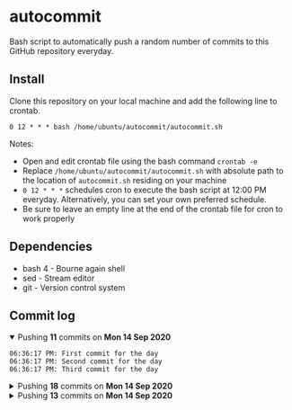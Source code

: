 # autocommit

Bash script to automatically push a random number of commits to this GitHub repository everyday.

## Install

Clone this repository on your local machine and add the following line to crontab.
```
0 12 * * * bash /home/ubuntu/autocommit/autocommit.sh
```

Notes:
- Open and edit crontab file using the bash command `crontab -e`
- Replace `/home/ubuntu/autocommit/autocommit.sh` with absolute path to the location of `autocommit.sh` residing on your machine
- `0 12 * * *` schedules cron to execute the bash script at 12:00 PM everyday. Alternatively, you can set your own preferred schedule.
- Be sure to leave an empty line at the end of the crontab file for cron to work properly

## Dependencies

- bash 4 - Bourne again shell
- sed - Stream editor
- git - Version control system

## Commit log

<details open>
    <summary>Pushing <b>11</b> commits on <b>Mon 14 Sep 2020</b></summary>

    06:36:17 PM: First commit for the day
    06:36:17 PM: Second commit for the day
    06:36:17 PM: Third commit for the day
</details>

<details>
    <summary>Pushing <b>18</b> commits on <b>Mon 14 Sep 2020</b></summary>

    06:30:25 PM: First commit for the day
    06:30:25 PM: Second commit for the day
    06:30:25 PM: Third commit for the day
    06:30:25 PM: Fourth commit for the day
    06:30:25 PM: Fifth commit for the day
    06:30:25 PM: Sixth commit for the day
    06:30:25 PM: Seventh commit for the day
    06:30:25 PM: Eighth commit for the day
    06:30:25 PM: Ninth commit for the day
    06:30:25 PM: Tenth commit for the day
    06:30:25 PM: Eleventh commit for the day
    06:30:25 PM: Twelveth commit for the day
    06:30:25 PM: Thirteenth commit for the day
    06:30:25 PM: Fourteenth commit for the day
    06:30:25 PM: Fifteenth commit for the day
    06:30:25 PM: Sixteenth commit for the day
    06:30:25 PM: Seventeenth commit for the day
    06:30:25 PM: Eighteenth commit for the day
</details>

<details>
    <summary>Pushing <b>13</b> commits on <b>Mon 14 Sep 2020</b></summary>

    01:11:59 PM: First commit for the day
    01:11:59 PM: Second commit for the day
    01:11:59 PM: Third commit for the day
    01:11:59 PM: Fourth commit for the day
    01:11:59 PM: Fifth commit for the day
    01:11:59 PM: Sixth commit for the day
    01:11:59 PM: Seventh commit for the day
    01:11:59 PM: Eighth commit for the day
    01:11:59 PM: Ninth commit for the day
    01:11:59 PM: Tenth commit for the day
    01:11:59 PM: Eleventh commit for the day
    01:11:59 PM: Twelveth commit for the day
    01:11:59 PM: Thirteenth commit for the day
</details>
